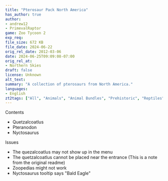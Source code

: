 ```yaml
---
title: "Pterosaur Pack North America"
has_author: true
author: 
- andrew12
- PrimevalRaptor
game: Zoo Tycoon 2
exp_req: 
file_size: 672 KB
file_date: 2024-06-22
orig_rel_date: 2012-03-06
date: 2024-06-25T09:09:08-07:00
orig_rel_at: 
- Northern Skies
draft: false
license: Unknown
alt_text: 
summary: "A collection of pterosaurs from North America."
languages:
- English
zt2tags: ["All", "Animals", "Animal Bundles", "Prehistoric", "Reptiles"]
---
```



Contents


- Quetzalcoatlus
- Pteranodon
- Nyctosaurus


Issues


- The quezalcoatlus may not show up in the menu
- The quetzalcoatlus cannot be placed near the entrance (This is a note from the original readme)
- Zoopedias might not work
- Nyctosaurus tooltip says "Bald Eagle"